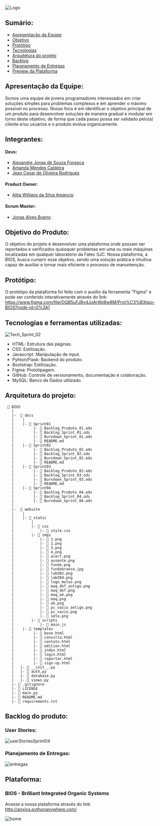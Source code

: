 <img src="https://user-images.githubusercontent.com/89790349/194731178-f02b3b24-e3dd-4ef2-a7f9-52c83dc8cfc1.png" alt="Logo"/>

## Sumário:
* [Apresentação da Equipe](#apresentação-da-equipe)
* [Objetivo](#objetivo-do-produto)
* [Protótipo](#protótipo)
* [Tecnologias](#tecnologias-e-ferramentas-utilizadas)
* [Arquitetura do projeto](#arquitetura-do-projeto)
* [Backlog](#backlog-do-produto)
* [Planejamento de Entregas](#planejamento-de-entregas)
* [Preview da Plataforma](#plataforma)

## Apresentação da Equipe:
Somos uma equipe de jovens programadores interessados em criar soluções simples para problemas complexos e em aprender o máximo possível no processo.
Nosso foco é em identificar o objetivo principal de um produto para desenvolver soluções de maneira gradual e modular em torno deste objetivo, de forma que cada passo possa ser validado pelo(a) cliente e/ou usuários e o produto evolua organicamente.

## Integrantes:

#### Devs:
* [Alexandre Jonas de Souza Fonseca](https://github.com/AlexandreJonas)
* [Amanda Mendes Caldeira](https://github.com/AmendoaM)
* [Jean Cesar de Oliveira Rodrigues](https://github.com/JeanRodrigues1)
#### Product Owner:
* [Alita Willians da Silva Amancio](https://github.com/AlitaAmancio)
#### Scrum Master:
* [Jonas Alves Bueno](https://github.com/dodekafonos)

## Objetivo do Produto:
O objetivo do projeto é desenvolver uma plataforma onde possam ser reportados e verificados quaisquer problemas em uma ou mais máquinas localizadas em qualquer laboratório da Fatec SJC. Nossa plataforma, a BIOS, busca cumprir esse objetivo, sendo uma solução prática e intuitiva capaz de auxiliar e tornar mais eficiente o processo de manuntenção.

## Protótipo:

O protótipo da plataforma foi feito com o auxílio da ferramenta "Figma" e pode ser conferido interativamente através do link:
https://www.figma.com/file/OQB5uFJBy4JoArI6ij8w8M/Prot%C3%B3tipo-BIOS?node-id=0%3A1

## Tecnologias e ferramentas utilizadas:
![Tech_Sprint_02](https://user-images.githubusercontent.com/89790349/194782330-56dff9b2-6e2a-4a33-9bd6-76f5357cb15d.png)
* HTML: Estrutura das páginas.
* CSS: Estilização.
* Javascript: Manipulação de input.
* Pyhton/Flask: Backend do produto.
* Bootstrap: Estilização.
* Figma: Prototipagem.
* GitHub: Controle de versionamento, documentação e colaboração.
* MySQL: Banco de Dados utilizado.

## Arquitetura do projeto:
```
 📁 BIOS
   |
   |-  📁 docs
   |    |
   |    |- 📁 Sprint01
   |         |- 📑 Backlog_Produto_01.ods
   |         |- 📑 Backlog_Sprint_01.ods
   |         |- 📑 Burndown_Sprint_01.ods
   |         |- 📑 README.md
   |    |- 📁 Sprint02
   |         |- 📑 Backlog_Produto_02.ods
   |         |- 📑 Backlog_Sprint_02.ods
   |         |- 📑 Burndown_Sprint_02.ods
   |         |- 📑 README.md
   |    |- 📁 Sprint03
   |         |- 📑 Backlog_Produto_03.ods
   |         |- 📑 Backlog_Sprint_03.ods
   |         |- 📑 Burndown_Sprint_03.ods
   |         |- 📑 README.md
   |    |- 📁 Sprint04
   |         |- 📑 Backlog_Produto_04.ods
   |         |- 📑 Backlog_Sprint_04.ods
   |         |- 📑 Burndown_Sprint_04.ods
   |
   |-  📁 website
   |    |
   |    |- 📁 static
   |        |
   |        |- 📁 css
   |            |- 📑 style.css
   |        |- 📁 imgs
   |            |- 📑 1.png
   |            |- 📑 2.png
   |            |- 📑 3.png
   |            |- 📑 4.png
   |            |- 📑 alert.png
   |            |- 📑 ausente.png
   |            |- 📑 fundo.png
   |            |- 📑 fundobranco.jpg
   |            |- 📑 lab302.png
   |            |- 📑 lab304.png
   |            |- 📑 logo_mulas.png
   |            |- 📑 maq_def_antigo.png
   |            |- 📑 maq_def.png
   |            |- 📑 maq_ok.png
   |            |- 📑 maq.png
   |            |- 📑 ok.png
   |            |- 📑 pc_vazio_antigo.png
   |            |- 📑 pc_vazio.png
   |            |- 📑 seta.png
   |        |- 📁 scripts
   |            |- 📑 main.js
   |    |- 📁 templates
   |         |- 📑 base.html
   |         |- 📑 consulta.html
   |         |- 📑 contato.html
   |         |- 📑 edition.html
   |         |- 📑 index.html
   |         |- 📑 login.html
   |         |- 📑 reportar.html
   |         |- 📑 sign-up.html
   |   |- 📑 __init__.py
   |   |- 📑 auth.py
   |   |- 📑 database.py
   |   |- 📑 views.py
   |- 📑 .gitignore
   |- 📑 LICENSE
   |- 📑 main.py
   |- 📑 README.md
   |- 📑 requirements.txt
```

## Backlog do produto:
### User Stories:

![userStoriesSprint04](https://user-images.githubusercontent.com/89790349/204164340-ef19fd65-fa7f-4e4a-a964-b1b9053480e5.png)



### Planejamento de Entregas:

![entregas](https://user-images.githubusercontent.com/89790349/204164349-caa9c862-78a9-4af5-a840-61e2e879cc36.png)



## Plataforma:

### BIOS - Brilliant Integrated Organic Systems 

Acesse a nossa plataforma através do link: http://anxjos.pythonanywhere.com/

![home](https://user-images.githubusercontent.com/89790349/204164359-a010c7bf-226a-4197-969b-de9597403ea6.png)
